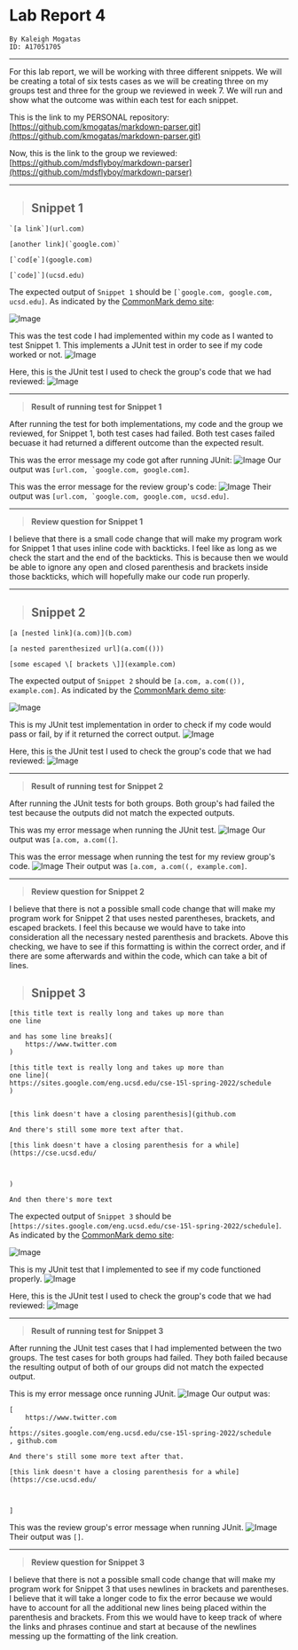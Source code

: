 # Lab Report 4

```
By Kaleigh Mogatas 
ID: A17051705
```
---
For this lab report, we will be working with three different snippets. We will be creating a total of six tests cases as we will be creating three on my groups test and three for the group we reviewed in week 7. We will run and show what the outcome was within each test for each snippet.

This is the link to my PERSONAL repository:
[https://github.com/kmogatas/markdown-parser.git](https://github.com/kmogatas/markdown-parser.git)

Now, this is the link to the group we reviewed:
[https://github.com/mdsflyboy/markdown-parser](https://github.com/mdsflyboy/markdown-parser)

---

>## **Snippet 1** 

```
`[a link`](url.com)

[another link](`google.com)`

[`cod[e`](google.com)

[`code]`](ucsd.edu)
```

The expected output of `Snippet 1` should be ``[`google.com, google.com, ucsd.edu]``. As indicated by the [CommonMark demo site](https://spec.commonmark.org/dingus/):

![Image](snip1expect.png)

This was the test code I had implemented within my code as I wanted to test Snippet 1. This implements a JUnit test in order to see if my code worked or not.
![Image](newGroup1.png)

Here, this is the JUnit test I used to check the group's code that we had reviewed:
![Image](newReview1.png)

---
> **Result of running test for Snippet 1**

After running the test for both implementations, my code and the group we reviewed, for Snippet 1, both test cases had failed. Both test cases failed becuase it had returned a different outcome than the expected result.

This was the error message my code got after running JUnit:
![Image](new1Result.png)
Our output was ``[url.com, `google.com, google.com]``.

This was the error message for the review group's code:
![Image](new1.png)
Their output was ``[url.com, `google.com, google.com, ucsd.edu]``.

---
> **Review question for Snippet 1**

I believe that there is a small code change that will make my program work for Snippet 1 that uses inline code with backticks. I feel like as long as we check the start and the end of the backticks. This is because then we would be able to ignore any open and closed parenthesis and brackets inside those backticks, which will hopefully make our code run properly.

---
>## **Snippet 2** 

```
[a [nested link](a.com)](b.com)

[a nested parenthesized url](a.com(()))

[some escaped \[ brackets \]](example.com)
```

The expected output of `Snippet 2` should be `[a.com, a.com(()), example.com]`. As indicated by the [CommonMark demo site](https://spec.commonmark.org/dingus/):

![Image](snip2expect.png)

This is my JUnit test implementation in order to check if my code would pass or fail, by if it returned the correct output.
![Image](newGrouptest2.png)

Here, this is the JUnit test I used to check the group's code that we had reviewed:
![Image](newReview2test.png)

---
> **Result of running test for Snippet 2**

After running the JUnit tests for both groups. Both group's had failed the test because the outputs did not match the expected outputs.

This was my error message when running the JUnit test.
![Image](new2Result.png)
Our output was `[a.com, a.com((]`.

This was the error message when running the test for my review group's code.
![Image](new2.png)
Their output was `[a.com, a.com((, example.com]`.

---
> **Review question for Snippet 2**

I believe that there is not a possible small code change that will make my program work for Snippet 2 that uses nested parentheses, brackets, and escaped brackets. I feel this because we would have to take into consideration all the necessary nested parenthesis and brackets. Above this checking, we have to see if this formatting is within the correct order, and if there are some afterwards and within the code, which can take a bit of lines.

>## **Snippet 3** 

```
[this title text is really long and takes up more than 
one line

and has some line breaks](
    https://www.twitter.com
)

[this title text is really long and takes up more than 
one line](
https://sites.google.com/eng.ucsd.edu/cse-15l-spring-2022/schedule
)


[this link doesn't have a closing parenthesis](github.com

And there's still some more text after that.

[this link doesn't have a closing parenthesis for a while](https://cse.ucsd.edu/



)

And then there's more text
```

The expected output of `Snippet 3` should be `[https://sites.google.com/eng.ucsd.edu/cse-15l-spring-2022/schedule]`. As indicated by the [CommonMark demo site](https://spec.commonmark.org/dingus/):

![Image](snip3expect.png)

This is my JUnit test that I implemented to see if my code functioned properly.
![Image](testingSnippet3.png)

Here, this is the JUnit test I used to check the group's code that we had reviewed:
![Image](review3test.png)

---
> **Result of running test for Snippet 3**

After running the JUnit test cases that I had implemented between the two groups. The test cases for both groups had failed. They both failed because the resulting output of both of our groups did not match the expected output.

This is my error message once running JUnit.
![Image](testSnippet3.png)
Our output was:
```
[
    https://www.twitter.com
, 
https://sites.google.com/eng.ucsd.edu/cse-15l-spring-2022/schedule
, github.com

And there's still some more text after that.

[this link doesn't have a closing parenthesis for a while](https://cse.ucsd.edu/



]
```

This was the review group's error message when running JUnit.
![Image](reviewSnippet3.png)
Their output was `[]`.

---
> **Review question for Snippet 3**

I believe that there is not a possible small code change that will make my program work for Snippet 3 that uses newlines in brackets and parentheses. I believe that it will take a longer code to fix the error because we would have to account for all the additional new lines being placed within the parenthesis and brackets. From this we would have to keep track of where the links and phrases continue and start at because of the newlines messing up the formatting of the link creation.